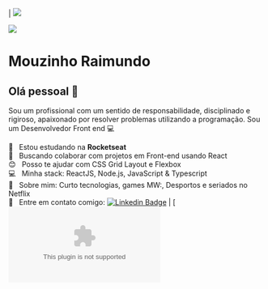 

| 
<img width="auto" src="<https://github.com/tgmarinho/tgmarinho/blob/master/banner.png>">

<img width="auto" src="<https://github.com/tgmarinho/tgmarinho/blob/master/banner.png>">

# Mouzinho Raimundo

## Olá pessoal 👋
Sou um profissional com um sentido de responsabilidade, disciplinado e rigiroso, apaixonado por resolver problemas utilizando a programação.
Sou um Desenvolvedor Front end :computer:

 :rocket:  &nbsp; Estou estudando na **Rocketseat**
 <br/> :purple_heart: &nbsp; Buscando colaborar com projetos em Front-end usando React
 <br/> :blush: &nbsp; Posso te ajudar com CSS Grid Layout e Flexbox
 <br/> :computer: &nbsp; Minha stack: ReactJS, Node.js,  JavaScript & Typescript
 <br/> 💬  &nbsp; Sobre mim: Curto tecnologias, games MW:, Desportos e seriados no Netflix
 <br/> :email: &nbsp; Entre em contato comigo: [![Linkedin Badge](<https://img.shields.io/badge/-mouzinho-feliz-raimundo-blue?style=flat-square&logo=Linkedin&logoColor=white&link=https://www.linkedin.com/mouzinho-feliz-raimundo-1a220b166///>)](<https://www.linkedin.com/in/mouzinho-feliz-raimundo-1a220b166//>) 
| 
[![Gmail Badge](<mailto:mdumundo18@gmail.com>)

<!--
**Mraimundo/Mraimundo** is a ✨ _special_ ✨ repository because its `README.md` (this file) appears on your GitHub profile.
